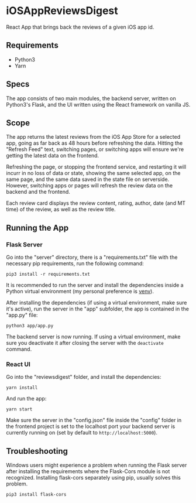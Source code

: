# iOSAppReviewsDigest
React App that brings back the reviews of a given iOS app id.

## Requirements
- Python3
- Yarn

## Specs
The app consists of two main modules, the backend server, written on Python3's Flask, and the UI written using the React framework on vanilla JS. 

## Scope
The app returns the latest reviews from the iOS App Store for a selected app, going as far back as 48 hours before refreshing the data. Hitting the "Refresh Feed" text, switching pages, or switching apps will ensure we're getting the latest data on the frontend.

Refreshing the page, or stopping the frontend service, and restarting it will incurr in no loss of data or state, showing the same selected app, on the same page, and the same data saved in the state file on serverside. However, switching apps or pages will refresh the review data on the backend and the frontend.

Each review card displays the review content, rating, author, date (and MT time) of the review, as well as the review title.

## Running the App

### Flask Server
Go into the "server" directory, there is a "requirements.txt" file with the necessary pip requirements, run the following command: 

`pip3 install -r requirements.txt`

It is recommended to run the server and install the dependencies inside a Python virtual environment (my personal preference is [venv](https://docs.python.org/3/library/venv.html)).

After installing the dependencies (if using a virtual environment, make sure it's active), run the server in the "app" subfolder, the app is contained in the "app.py" file:

`python3 app/app.py`

The backend server is now running. If using a virtual environment, make sure you deactivate it after closing the server with the `deactivate` command.

### React UI

Go into the "reviewsdigest" folder, and install the dependencies:

`yarn install`

And run the app:

`yarn start`

Make sure the server in the "config.json" file inside the "config" folder in the frontend project is set to the localhost port your backend server is currently running on (set by default to `http://localhost:5000`).

## Troubleshooting
Windows users might experience a problem when running the Flask server after installing the requirements where the Flask-Cors module is not recognized. Installing flask-cors separately using pip, usually solves this problem.

`pip3 install flask-cors`

